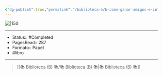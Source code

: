 ```yaml
---
{"dg-publish":true,"permalink":"/biblioteca-b/b-como-ganar-amigos-e-influir-sobre-las-personas/"}
---
```


![|150](https://m.media-amazon.com/images/I/51TA-r-8+UL._SY445_SX342_.jpg)

---

- Status:: #Completed 
- PagesRead:: 287
- Formato:: Papel
- #libro 

---

> [[📚 Biblioteca (B) 📚/📚 Biblioteca (B) 📚\|📚 Biblioteca (B) 📚]]